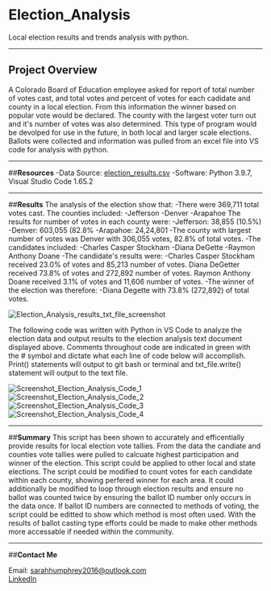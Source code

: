 # Election_Analysis
Local election results and trends analysis with python.

--------------------------------------

## **Project Overview**
A Colorado Board of Education employee asked for report of total number of votes cast, and total votes and percent of votes for each cadidate and county in a local election. From this information the winner based on popular vote would be declared. The county with the largest voter turn out and it's number of votes was also determined. This type of program would be devolped for use in the future, in both local and larger scale elections. Ballots were collected and information was pulled from an excel file into VS code for analysis with python.

--------------------------------------

##**Resources**
-Data Source: [election_results.csv](https://github.com/shumph10/Election_Analysis/blob/main/Resources/election_results.csv)
-Software: Python 3.9.7, Visual Studio Code 1.65.2

--------------------------------------

##**Results**
The analysis of the election show that:
-There were 369,711 total votes cast.
The counties included:
-Jefferson
-Denver
-Arapahoe
The results for number of votes in each county were:
-Jefferson: 38,855 (10.5%)
-Denver: 603,055 (82.8%
-Arapahoe: 24,24,801
-The county with largest number of votes was Denver with 306,055 votes, 82.8% of total votes.
-The candidates included:
   -Charles Casper Stockham
   -Diana DeGette
   -Raymon Anthony Doane
-The candidate's results were:
   -Charles Casper Stockham received 23.0% of votes and 85,213 number of votes.
   Diana DeGetter received 73.8% of votes and 272,892 number of votes.
   Raymon Anthony Doane received 3.1% of votes and 11,606 number of votes.
-The winner of the election was therefore:
   -Diana Degette with 73.8% (272,892) of total votes.
   
![Election_Analysis_results_txt_file_screenshot](https://user-images.githubusercontent.com/100040705/160430655-b9461ec7-3780-441c-be57-c97b3cf42610.png)


The following code was written with Python in VS Code to analyze the election data and output results to the election analysis text document displayed above. Comments throughout code are indicated in green with the # symbol and dictate what each line of code below will accomplish. Print() statements will output to git bash or terminal and txt_file.write() statement will output to the text file. 


![Screenshot_Election_Analysis_Code_1](https://user-images.githubusercontent.com/100040705/160434119-40a78993-641d-4a82-acf3-0ab8a68eeb88.png)
![Screenshot_Election_Analysis_Code_2](https://user-images.githubusercontent.com/100040705/160434128-e223acc7-0eba-44a4-a056-cf521b73000e.png)
![Screenshot_Election_Analysis_Code_3](https://user-images.githubusercontent.com/100040705/160434138-a42d77fb-7ddb-46b4-8489-cf6055a79deb.png)
![Screenshot_Election_Analysis_Code_4](https://user-images.githubusercontent.com/100040705/160434153-8912f77c-db16-4b3c-a26f-6698a5bc4f6e.png)

--------------------------------------

##**Summary**
This script has been shown to accurately and efficentially provide results for local election vote tallies. From the data the candiate and counties vote tallies were pulled to calcuate highest participation and winner of the election. This script could be applied to other local and state elections. The script could be modified to count votes for each candidate within each county, showing perfered winner for each area. It could additionally be modified to loop through election results and ensure no ballot was counted twice by ensuring the ballot ID number only occurs in the data once. If ballot ID numbers are connected to methods of voting, the script could be editted to show which method is most often used. With the results of ballot casting type efforts could be made to make other methods more accessable if needed within the community. 

--------------------------------------

##**Contact Me**

Email: sarahhumphrey2016@outlook.com </br>
[LinkedIn](https://www.linkedin.com/in/sarah-humphrey-data-analyst/)
